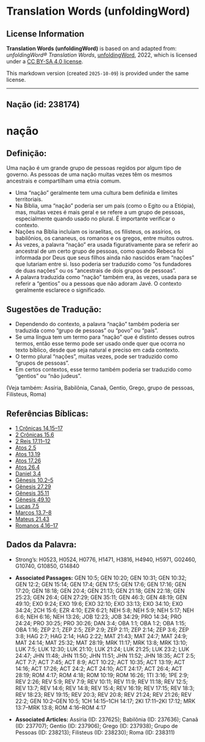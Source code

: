 # Translation Words (unfoldingWord)

## License Information

**Translation Words (unfoldingWord)** is based on and adapted from: _unfoldingWord® Translation Words_, [unfoldingWord](https://unfoldingword.org/utw), 2022, which is licensed under a [CC BY-SA 4.0 license](https://creativecommons.org/licenses/by-sa/4.0/legalcode.en).

This markdown version (created `2025-10-09`) is provided under the same license.



--------------------------------

## Nação (id: 238174)

nação
=====

Definição:
----------

Uma nação é um grande grupo de pessoas regidos por algum tipo de governo. As pessoas de uma nação muitas vezes têm os mesmos ancestrais e compartilham uma etnia comum.

* Uma “nação” geralmente tem uma cultura bem definida e limites territoriais.
* Na Bíblia, uma “nação” poderia ser um país (como o Egito ou a Etiópia), mas, muitas vezes é mais geral e se refere a um grupo de pessoas, especialmente quando usado no plural. É importante verificar o contexto.
* Nações na Bíblia incluíam os israelitas, os filisteus, os assírios, os babilônios, os cananeus, os romanos e os gregos, entre muitos outros.
* Às vezes, a palavra “nação” era usada figurativamente para se referir ao ancestral de um certo grupo de pessoas, como quando Rebeca foi informada por Deus que seus filhos ainda não nascidos eram “nações” que lutariam entre si. Isso poderia ser traduzido como “os fundadores de duas nações” ou os “ancestrais de dois grupos de pessoas”.
* A palavra traduzida como “nação” também era, às vezes, usada para se referir a “gentios” ou a pessoas que não adoram Javé. O contexto geralmente esclarece o significado.

Sugestões de Tradução:
----------------------

* Dependendo do contexto, a palavra “nação” também poderia ser traduzida como “grupo de pessoas” ou “povo” ou “país”.
* Se uma língua tem um termo para “nação” que é distinto desses outros termos, então esse termo pode ser usado onde quer que ocorra no texto bíblico, desde que seja natural e preciso em cada contexto.
* O termo plural “nações”, muitas vezes, pode ser traduzido como “grupos de pessoas”.
* Em certos contextos, esse termo também poderia ser traduzido como “gentios” ou “não judeus”.

(Veja também: Assíria, Babilônia, Canaã, Gentio, Grego, grupo de pessoas, Filisteus, Roma)

Referências Bíblicas:
---------------------

* [1 Crônicas 14\.15–17](https://ref.ly/1Chr14:15-1Chr14:17)
* [2 Crônicas 15\.6](https://ref.ly/2Chr15:6)
* [2 Reis 17\.11–12](https://ref.ly/2Kgs17:11-2Kgs17:12)
* [Atos 2\.5](https://ref.ly/Acts2:5)
* [Atos 13\.19](https://ref.ly/Acts13:19)
* [Atos 17\.26](https://ref.ly/Acts17:26)
* [Atos 26\.4](https://ref.ly/Acts26:4)
* [Daniel 3\.4](https://ref.ly/Dan3:4)
* [Gênesis 10\.2–5](https://ref.ly/Gen10:2-Gen10:5)
* [Gênesis 27\.29](https://ref.ly/Gen27:29)
* [Gênesis 35\.11](https://ref.ly/Gen35:11)
* [Gênesis 49\.10](https://ref.ly/Gen49:10)
* [Lucas 7\.5](https://ref.ly/Luke7:5)
* [Marcos 13\.7–8](https://ref.ly/Mark13:7-Mark13:8)
* [Mateus 21\.43](https://ref.ly/Matt21:43)
* [Romanos 4\.16–17](https://ref.ly/Rom4:16-Rom4:17)

Dados da Palavra:
-----------------

* Strong’s: H0523, H0524, H0776, H1471, H3816, H4940, H5971, G02460, G10740, G10850, G14840

* **Associated Passages:** GEN 10:5; GEN 10:20; GEN 10:31; GEN 10:32; GEN 12:2; GEN 15:14; GEN 17:4; GEN 17:5; GEN 17:6; GEN 17:16; GEN 17:20; GEN 18:18; GEN 20:4; GEN 21:13; GEN 21:18; GEN 22:18; GEN 25:23; GEN 26:4; GEN 27:29; GEN 35:11; GEN 46:3; GEN 48:19; GEN 49:10; EXO 9:24; EXO 19:6; EXO 32:10; EXO 33:13; EXO 34:10; EXO 34:24; 2CH 15:6; EZR 4:10; EZR 6:21; NEH 5:8; NEH 5:9; NEH 5:17; NEH 6:6; NEH 6:16; NEH 13:26; JOB 12:23; JOB 34:29; PRO 14:34; PRO 24:24; PRO 30:25; PRO 30:26; DAN 3:4; OBA 1:1; OBA 1:2; OBA 1:15; OBA 1:16; ZEP 2:1; ZEP 2:5; ZEP 2:9; ZEP 2:11; ZEP 2:14; ZEP 3:6; ZEP 3:8; HAG 2:7; HAG 2:14; HAG 2:22; MAT 21:43; MAT 24:7; MAT 24:9; MAT 24:14; MAT 25:32; MAT 28:19; MRK 11:17; MRK 13:8; MRK 13:10; LUK 7:5; LUK 12:30; LUK 21:10; LUK 21:24; LUK 21:25; LUK 23:2; LUK 24:47; JHN 11:48; JHN 11:50; JHN 11:51; JHN 11:52; JHN 18:35; ACT 2:5; ACT 7:7; ACT 7:45; ACT 8:9; ACT 10:22; ACT 10:35; ACT 13:19; ACT 14:16; ACT 17:26; ACT 24:2; ACT 24:10; ACT 24:17; ACT 26:4; ACT 28:19; ROM 4:17; ROM 4:18; ROM 10:19; ROM 16:26; 1TI 3:16; 1PE 2:9; REV 2:26; REV 5:9; REV 7:9; REV 10:11; REV 11:9; REV 11:18; REV 12:5; REV 13:7; REV 14:6; REV 14:8; REV 15:4; REV 16:19; REV 17:15; REV 18:3; REV 18:23; REV 19:15; REV 20:3; REV 20:8; REV 21:24; REV 21:26; REV 22:2; GEN 10:2–GEN 10:5; 1CH 14:15–1CH 14:17; 2KI 17:11–2KI 17:12; MRK 13:7–MRK 13:8; ROM 4:16–ROM 4:17
* **Associated Articles:** Assíria (ID: 237625); Babilônia (ID: 237636); Canaã (ID: 237707); Gentio (ID: 237906); Grego (ID: 237938); Grupo de Pessoas (ID: 238213); Filisteus (ID: 238230); Roma (ID: 238311)

